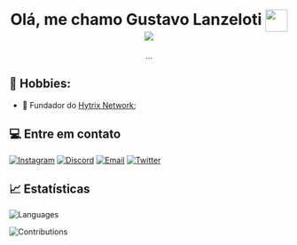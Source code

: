 <h1 align="center">Olá, me chamo Gustavo Lanzeloti <img width="40" align="center" src="https://raw.githubusercontent.com/kaueMarques/kaueMarques/master/hi.gif"><br /><img src="https://komarev.com/ghpvc/?username=itspatrao&color=blue&label=Visualizações"/></h1>

<p align="center">...</p>

## 🧑 Hobbies:

- 👑 Fundador do <a href="https://discord.gg/zC5he9gQww">Hytrix Network</a>;

## 💻 Entre em contato
[![Instagram](https://img.shields.io/badge/INSTAGRAM-E1306C?style=for-the-badge&logo=instagram&logoColor=white)](https://www.instagram.com/glanzeloti/)
[![Discord](https://img.shields.io/badge/Discord-7289DA?style=for-the-badge&logo=discord&logoColor=white)](https://discord.com/users/1023116808875687986)
[![Email](https://img.shields.io/badge/Email-0078D4?style=for-the-badge&logo=microsoft-outlook&logoColor=white)](mailto:glanzeloti@gmail.com?subject=Hello%22)
[![Twitter](https://img.shields.io/badge/Twitter-1DA1F2?style=for-the-badge&logo=twitter&logoColor=white)](https://twitter.com/glanzeloti)

## 📈 Estatísticas
![Languages](https://github-readme-stats.vercel.app/api/top-langs/?username=itspatrao&layout=compact&theme=gotham&hide_title=true&langs_count=10)

![Contributions](https://github-readme-stats.vercel.app/api?username=itspatrao&theme=gotham&custom_title=➥+Contribuições&show_icons=true&hide_title=false&count_private=true&include_all_commits=true&show_owner=true&locale=pt-br&range=all_time)